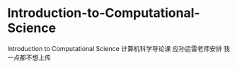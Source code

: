 # Introduction-to-Computational-Science
Introduction to Computational Science
计算机科学导论课
应孙运雷老师安排
我一点都不想上传
